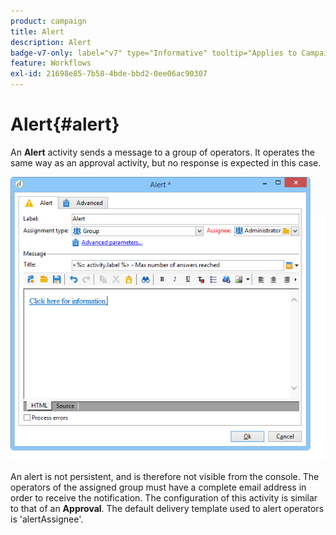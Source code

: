 ```yaml
---
product: campaign
title: Alert
description: Alert
badge-v7-only: label="v7" type="Informative" tooltip="Applies to Campaign Classic v7 only"
feature: Workflows
exl-id: 21698e85-7b58-4bde-bbd2-0ee06ac90307
---
```

# Alert{#alert}



An **Alert** activity sends a message to a group of operators. It operates the same way as an approval activity, but no response is expected in this case.

![](assets/edit_alerte.png)

An alert is not persistent, and is therefore not visible from the console. The operators of the assigned group must have a complete email address in order to receive the notification. The configuration of this activity is similar to that of an **Approval**. The default delivery template used to alert operators is 'alertAssignee'.
